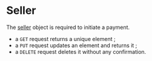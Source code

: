 # Seller

The [seller](http://zippypayments.readthedocs.org/en/latest/developer.html#sellers) object is required to initiate a payment.

* a `GET` request returns a unique element ;
* a `PUT` request updates an element and returns it ;
* a `DELETE` request deletes it without any confirmation.
